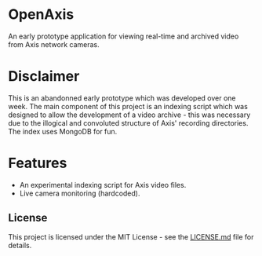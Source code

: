 # OpenAxis
An early prototype application for viewing real-time and archived video from Axis network cameras.

# Disclaimer
This is an abandonned early prototype which was developed over one week. The main component of this project is an indexing script which was designed to allow the development of a video archive - this was necessary due to the illogical and convoluted structure of Axis' recording directories. The index uses MongoDB for fun.

# Features
- An experimental indexing script for Axis video files.
- Live camera monitoring (hardcoded).

## License
This project is licensed under the MIT License - see the [LICENSE.md](LICENSE.md) file for details.
